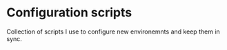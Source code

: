 # Configuration scripts

Collection of scripts I use to configure new environemnts and keep them in sync.
